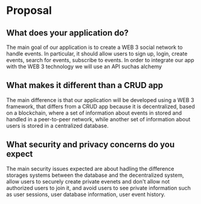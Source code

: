 # Proposal

## What does your application do?

The main goal of our application is to create a WEB 3 social network to handle events.
In particular, it should allow users to sign up, login, create events, search for events, subscribe to events.
In order to integrate our app with the WEB 3 technology we will use an API suchas alchemy

## What makes it different than a CRUD app

The main difference is that our application will be developed using a WEB 3 framework, that differs from a CRUD app because it is decentralized, based on a blockchain,
where a set of information about events in stored and handled in a peer-to-peer network, while another set of information about users is stored in a centralized database.

## What security and privacy concerns do you expect

The main security issues expected are about hadling the difference storages systems between the database and the decentralized system, allow users to
securely create private evenets and don't allow not authorized users to join it, and avoid users to see private information such as user sessions, user database information,
user event history.

